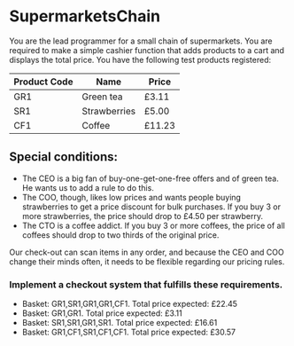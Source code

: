 # SupermarketsChain

You are the lead programmer for a small chain of supermarkets. You are required to make a simple cashier function that adds products to a cart and displays the total price.
You have the following test products registered:

|  Product Code |   Name         |     Price  |
|  ------------ |  ------------- | -----------|
|    GR1        |  Green tea     |     £3.11  |
|    SR1        |  Strawberries  |     £5.00  |
|    CF1        |  Coffee        |     £11.23 |


## Special conditions:

* The CEO is a big fan of buy-one-get-one-free offers and of green tea. He wants us to add a rule to do this.
* The COO, though, likes low prices and wants people buying strawberries to get a price discount for bulk purchases. If you buy 3 or more strawberries, the price should drop to £4.50 per strawberry.
* The CTO is a coffee addict. If you buy 3 or more coffees, the price of all coffees should drop to two thirds of the original price.

Our check-out can scan items in any order, and because the CEO and COO change their minds often, it needs to be flexible regarding our pricing rules.


### Implement a checkout system that fulfills these requirements.

* Basket: GR1,SR1,GR1,GR1,CF1. Total price expected: £22.45
* Basket: GR1,GR1. Total price expected: £3.11
* Basket: SR1,SR1,GR1,SR1. Total price expected: £16.61
* Basket: GR1,CF1,SR1,CF1,CF1. Total price expected: £30.57
